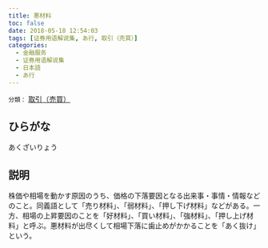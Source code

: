 ```yaml
---
title: 悪材料
toc: false
date: 2018-05-18 12:54:03
tags: [证券用语解说集, あ行, 取引（売買）]
categories:
  - 金融服务
  - 证券用语解说集
  - 日本語
  - あ行
---
```


`分類：` [取引（売買）](/tags/取引（売買）/)

## ひらがな

あくざいりょう

## 説明

株価や相場を動かす原因のうち、価格の下落要因となる出来事・事情・情報などのこと。同義語として「売り材料」、「弱材料」、「押し下げ材料」などがある。一方、相場の上昇要因のことを「好材料」、「買い材料」、「強材料」、「押し上げ材料」と呼ぶ。悪材料が出尽くして相場下落に歯止めがかかることを「あく抜け」という。
